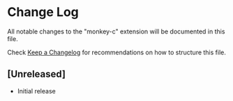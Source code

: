 # Change Log
All notable changes to the "monkey-c" extension will be documented in this file.

Check [Keep a Changelog](http://keepachangelog.com/) for recommendations on how to structure this file.

## [Unreleased]
- Initial release
